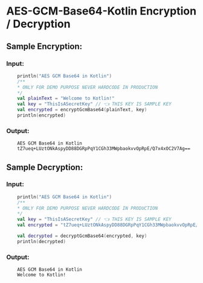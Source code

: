 # AES-GCM-Base64-Kotlin Encryption / Decryption

## Sample Encryption:

### Input:

```Kotlin
    println("AES GCM Base64 in Kotlin")
    /**
    * ONLY FOR DEMO PURPOSE NEVER HARDCODE IN PRODUCTION
    */
    val plainText = "Welcome to Kotlin!"
    val key = "ThisIsASecretKey" // 👈 THIS KEY IS SAMPLE KEY
    val encrypted = encryptGcmBase64(plainText, key)
    println(encrypted)
```

### Output:

```
    AES GCM Base64 in Kotlin
    tZ7ueq+LUztONkAspyDD88DGRpPqY1CGh33MWpbaokvvOpRpE/Q7x4xOC2V7Ag==
```

## Sample Decryption:

### Input:

```Kotlin
    println("AES GCM Base64 in Kotlin")
    /**
    * ONLY FOR DEMO PURPOSE NEVER HARDCODE IN PRODUCTION
    */
    val key = "ThisIsASecretKey" // 👈 THIS KEY IS SAMPLE KEY
    val encrypted = "tZ7ueq+LUztONkAspyDD88DGRpPqY1CGh33MWpbaokvvOpRpE/Q7x4xOC2V7Ag=="

    val decrypted = decryptGcmBase64(encrypted, key)
    println(decrypted)
```

### Output:

```
    AES GCM Base64 in Kotlin
    Welcome to Kotlin!
```
